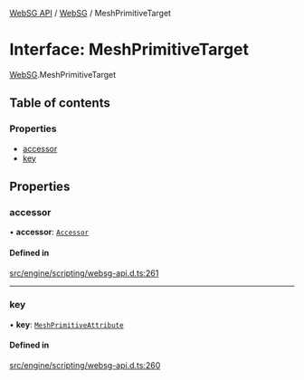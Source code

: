 [WebSG API](../README.md) / [WebSG](../modules/WebSG.md) / MeshPrimitiveTarget

# Interface: MeshPrimitiveTarget

[WebSG](../modules/WebSG.md).MeshPrimitiveTarget

## Table of contents

### Properties

- [accessor](WebSG.MeshPrimitiveTarget.md#accessor)
- [key](WebSG.MeshPrimitiveTarget.md#key)

## Properties

### accessor

• **accessor**: [`Accessor`](../classes/WebSG.Accessor.md)

#### Defined in

[src/engine/scripting/websg-api.d.ts:261](https://github.com/thirdroom/thirdroom/blob/972fa72b/src/engine/scripting/websg-api.d.ts#L261)

___

### key

• **key**: [`MeshPrimitiveAttribute`](../enums/WebSG.MeshPrimitiveAttribute.md)

#### Defined in

[src/engine/scripting/websg-api.d.ts:260](https://github.com/thirdroom/thirdroom/blob/972fa72b/src/engine/scripting/websg-api.d.ts#L260)
